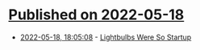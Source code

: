 # [Published on 2022-05-18](index.md)

* [2022-05-18, 18:05:08](https://news.ycombinator.com/item?id=31425791) - [Lightbulbs Were So Startup](https://interconnected.org/home/2022/05/18/edison)
